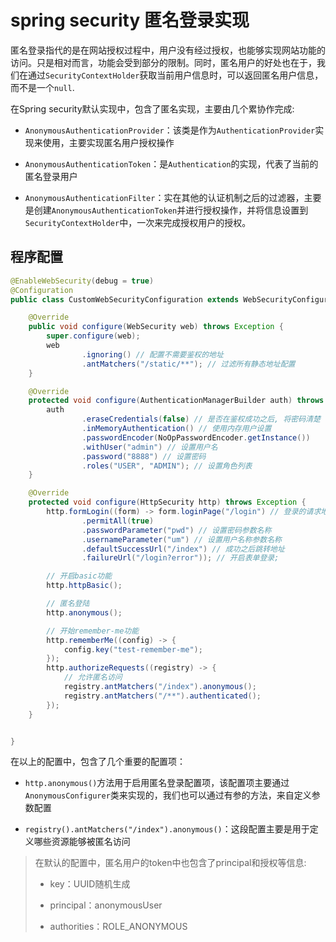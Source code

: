 # spring security 匿名登录实现

匿名登录指代的是在网站授权过程中，用户没有经过授权，也能够实现网站功能的访问。只是相对而言，功能会受到部分的限制。同时，匿名用户的好处也在于，我们在通过`SecurityContextHolder`获取当前用户信息时，可以返回匿名用户信息，而不是一个`null`.

在Spring security默认实现中，包含了匿名实现，主要由几个累协作完成:

- `AnonymousAuthenticationProvider`：该类是作为`AuthenticationProvider`实现来使用，主要实现匿名用户授权操作

- `AnonymousAuthenticationToken`：是`Authentication`的实现，代表了当前的匿名登录用户

- `AnonymousAuthenticationFilter`：实在其他的认证机制之后的过滤器，主要是创建`AnonymousAuthenticationToken`并进行授权操作，并将信息设置到`SecurityContextHolder`中，一次来完成授权用户的授权。

## 程序配置

```java
@EnableWebSecurity(debug = true)
@Configuration
public class CustomWebSecurityConfiguration extends WebSecurityConfigurerAdapter {

    @Override
    public void configure(WebSecurity web) throws Exception {
        super.configure(web);
        web
                .ignoring() // 配置不需要鉴权的地址
                .antMatchers("/static/**"); // 过滤所有静态地址配置
    }

    @Override
    protected void configure(AuthenticationManagerBuilder auth) throws Exception {
        auth
                .eraseCredentials(false) // 是否在鉴权成功之后, 将密码清楚
                .inMemoryAuthentication() // 使用内存用户设置
                .passwordEncoder(NoOpPasswordEncoder.getInstance())
                .withUser("admin") // 设置用户名
                .password("8888") // 设置密码
                .roles("USER", "ADMIN"); // 设置角色列表
    }

    @Override
    protected void configure(HttpSecurity http) throws Exception {
        http.formLogin((form) -> form.loginPage("/login") // 登录的请求地址
                .permitAll(true)
                .passwordParameter("pwd") // 设置密码参数名称
                .usernameParameter("um") // 设置用户名称参数名称
                .defaultSuccessUrl("/index") // 成功之后跳转地址
                .failureUrl("/login?error")); // 开启表单登录;

        // 开启basic功能
        http.httpBasic();

        // 匿名登陆
        http.anonymous();

        // 开始remember-me功能
        http.rememberMe((config) -> {
            config.key("test-remember-me");
        });
        http.authorizeRequests((registry) -> {
            // 允许匿名访问
            registry.antMatchers("/index").anonymous();
            registry.antMatchers("/**").authenticated();
        });
    }


}
```

在以上的配置中，包含了几个重要的配置项：

- `http.anonymous()`方法用于启用匿名登录配置项，该配置项主要通过`AnonymousConfigurer`类来实现的，我们也可以通过有参的方法，来自定义参数配置

- `registry().antMatchers("/index").anonymous()`：这段配置主要是用于定义哪些资源能够被匿名访问

> 在默认的配置中，匿名用户的token中也包含了principal和授权等信息:
> 
> - key：UUID随机生成
> 
> - principal：anonymousUser
> 
> - authorities：ROLE_ANONYMOUS
